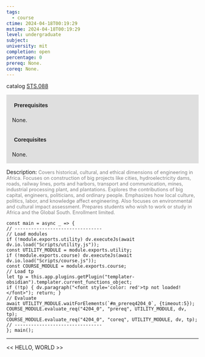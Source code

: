 ```yaml
---
tags:
  - course
ctime: 2024-04-18T00:19:29
mstime: 2024-04-18T00:19:29
level: undergraduate
subject: 
university: mit
completion: open
percentage: 0
prereq: None.
coreq: None.
---
```


catalog [STS.088](http://student.mit.edu/catalog/mSTSa.html#STS.088)

<span style="display: block; padding: 15px; background-color: rgb(100, 100, 100, 0.2);"><font id="m_prereq4204_0" style="display: block; font-family: Arial, sans-serif; font-weight: bold; padding: 5px">Prerequisites</font><br><span id="prereq4204_0">None.</span></span>
<span style="display: block; padding: 15px; background-color: rgb(100, 100, 100, 0.2);"><font id="m_coreq4204_0" style="display: block; font-family: Arial, sans-serif; font-weight: bold; padding: 5px">Corequisites</font><br><span id="coreq4204_0">None.</span></span>

<font style="">Description:</font>
<font style="color: grey; font-size: 0.8rem;">Covers historical, cultural, and ethical dimensions of engineering in Africa. Focuses on construction of big projects like cities, hydroelectricity dams, roads, railway lines, ports and harbors, transport and communication, mines, industrial processing plant, and plantations. Explores the contributions of big capital, engineers, politicians, and ordinary people. Emphasizes how local culture, politics, labor, and knowledge affect engineering.  Also focuses on environmental and cultural impact assessment. Prepares students who wish to work or study in Africa and the Global South. Enrollment limited.</font>

```dataviewjs
const main = async _ => {
// --------------------------------
// Load modules
if (!module.exports.utility) dv.executeJs(await dv.io.load("Scripts/utility.js"));
const UTILITY_MODULE = module.exports.utility;
if (!module.exports.course) dv.executeJs(await dv.io.load("Scripts/course.js"));
const COURSE_MODULE = module.exports.course;
// Load tp
let tp = this.app.plugins.getPlugin("templater-obsidian").templater.current_functions_object;
if (!tp) { dv.paragraph("<font style='color: red'>tp not loaded!</font>"); return; }
// Evaluate
await UTILITY_MODULE.waitForElements(`#m_prereq4204_0`, {timeout:5});
COURSE_MODULE.evaluate_req("4204_0", "prereq", UTILITY_MODULE, dv, tp);
COURSE_MODULE.evaluate_req("4204_0", "coreq", UTILITY_MODULE, dv, tp);
// --------------------------------
}; main();
```

---

<< HELLO, WORLD >>
